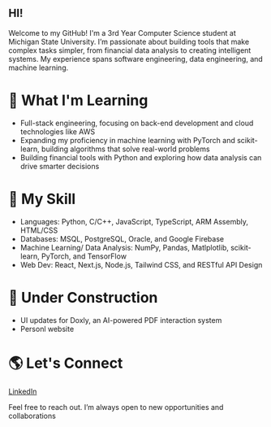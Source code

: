 ## HI!

Welcome to my GitHub! I'm a 3rd Year Computer Science student at Michigan State University. I’m passionate about building tools that make complex tasks simpler, from financial data analysis to creating intelligent systems. My experience spans software engineering, data engineering, and machine learning.

# 🌱 What I'm Learning
- Full-stack engineering, focusing on back-end development and cloud technologies like AWS
- Expanding my proficiency in machine learning with PyTorch and scikit-learn, building algorithms that solve real-world problems
- Building financial tools with Python and exploring how data analysis can drive smarter decisions

# 🔮 My Skill
- Languages: Python, C/C++, JavaScript, TypeScript, ARM Assembly, HTML/CSS
- Databases: MSQL, PostgreSQL, Oracle, and Google Firebase
- Machine Learning/ Data Analysis: NumPy, Pandas, Matlplotlib, scikit-learn, PyTorch, and TensorFlow
- Web Dev: React, Next.js, Node.js, Tailwind CSS, and RESTful API Design

# 🚧 Under Construction
- UI updates for Doxly, an AI-powered PDF interaction system
- Personl website

# 🌎 Let's Connect
[LinkedIn](https://www.linkedin.com/in/rayansh-singh)

Feel free to reach out. I’m always open to new opportunities and collaborations
<!--
**ray-singh/ray-singh** is a ✨ _special_ ✨ repository because its `README.md` (this file) appears on your GitHub profile.

Here are some ideas to get you started:

- 🔭 I’m currently working on ...  
- 🌱 I’m currently learning ...
- 👯 I’m looking to collaborate on ...
- 🤔 I’m looking for help with ...
- 💬 Ask me about ...
- 📫 How to reach me: ...
- 😄 Pronouns: ...
- ⚡ Fun fact: ...
-->
